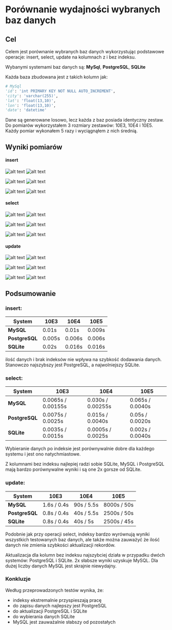 # Porównanie wydajności wybranych baz danych

## Cel

Celem jest porównanie wybranych baz danych wykorzystując podstawowe operacje:
insert, select, update na kolumnach z i bez indeksu.

Wybanymi systemami baz danych są: **MySql**, **PostgreSQL**, **SQLite**

Każda baza zbudowana jest z takich kolumn jak:
```Python
# MySql
'id': 'int PRIMARY KEY NOT NULL AUTO_INCREMENT',
'city': 'varchar(255)',
'lat': 'float(13,10)',
'lon': 'float(13,10)',
'date': 'datetime'
```

Dane są generowane losowo, lecz każda z baz posiada identyczny zestaw. Do
pomiarów wykorzystałem 3 rozmiary zestawów: 10E3, 10E4 i 10E5. Każdy pomiar
wykonałem 5 razy i wyciągnąłem z nich średnią.

## Wyniki pomiarów
[insert10e3]: src/charts/insert_1000.png
[insert10e4]: src/charts/insert_10000.png
[insert10e5]: src/charts/insert_100000.png
[insert_i10e3]: src/charts/insert_indexed_1000.png
[insert_i10e4]: src/charts/insert_indexed_10000.png
[insert_i10e5]: src/charts/insert_indexed_100000.png

[select10e3]: src/charts/select_1000.png
[select10e4]: src/charts/select_10000.png
[select10e5]: src/charts/select_100000.png
[select_i10e3]: src/charts/select_indexed_1000.png
[select_i10e4]: src/charts/select_indexed_10000.png
[select_i10e5]: src/charts/select_indexed_100000.png

[update10e3]: src/charts/update_1000.png
[update10e4]: src/charts/update_10000.png
[update10e5]: src/charts/update_100000.png
[update_i10e3]: src/charts/update_indexed_1000.png
[update_i10e4]: src/charts/update_indexed_10000.png
[update_i10e5]: src/charts/update_indexed_100000.png

#### insert
![alt text][insert10e3]
![alt text][insert_i10e3]

![alt text][insert10e4]
![alt text][insert_i10e4]

![alt text][insert10e5]
![alt text][insert_i10e5]

#### select
![alt text][select10e3]
![alt text][select_i10e3]

![alt text][select10e4]
![alt text][select_i10e4]

![alt text][select10e5]
![alt text][select_i10e5]

#### update
![alt text][update10e3]
![alt text][update_i10e3]

![alt text][update10e4]
![alt text][update_i10e4]

![alt text][update10e5]
![alt text][update_i10e5]

## Podsumowanie

### insert:

| System         | 10E3   | 10E4   | 10E5   |
| ---------------|--------|--------|--------|
| **MySQL**      | 0.01s  | 0.01s  | 0.009s |
| **PostgreSQL** | 0.005s | 0.006s | 0.006s |
| **SQLite**     | 0.02s  | 0.016s | 0.016s |

ilość danych i brak indeksów nie wpływa na szybkość dodawania danych.
Stanowczo najszybszy jest PostgreSQL, a najwolniejszy SQLite.

### select:

| System         | 10E3               | 10E4               | 10E5             |
| ---------------|--------------------|--------------------|------------------|
| **MySQL**      | 0.0065s / 0.00155s | 0.030s  / 0.00255s | 0.065s / 0.0040s |
| **PostgreSQL** | 0.0075s / 0.0025s  | 0.015s  / 0.0040s  | 0.05s  / 0.0020s |
| **SQLite**     | 0.0035s / 0.0015s  | 0.0005s / 0.0025s  | 0.002s / 0.0040s |

Wybieranie danych po indeksie jest porównywalnie dobre dla każdego systemu
i jest ono natychmiastowe.

Z kolumnami bez indeksu najlepiej radzi sobie SQLite, MySQL i PostgreSQL mają
bardzo porównywalne wyniki i są one 2x gorsze od SQLite.

### update:

| System         | 10E3        | 10E4       | 10E5        |
| ---------------|-------------|------------|-------------|
| **MySQL**      | 1.6s / 0.4s | 90s / 5.5s | 8000s / 50s |
| **PostgreSQL** | 0.8s / 0.4s | 40s / 5.5s | 2500s / 50s |
| **SQLite**     | 0.8s / 0.4s | 40s / 5s   | 2500s / 45s |

Podobnie jak przy operacji select, indeksy bardzo wyrównują wyniki wszystkich
testowanych baz danych, ale także można zauważyć że ilość danych nie zmienia
szybkości aktualizacji rekordów.

Aktualizacja dla kolumn bez indeksu najszybciej działa w przypadku dwóch
systemów: PostgreSQL i SQLite. 2x słabsze wyniki uzyskuje MySQL. Dla dużej
liczby danych MySQL jest skrajnie niewydajny.

### Konkluzje

Według przeprowadzonych testów wynika, że:
  - indeksy ekstremalnie przyspieszają pracę
  - do zapisu danych najlepszy jest PostgreSQL
  - do aktualizacji PostgreSQL i SQLite
  - do wybierania danych  SQLite
  - MySQL jest zauważalnie słabszy od pozostałych
